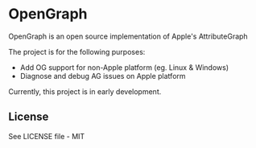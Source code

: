 # OpenGraph

OpenGraph is an open source implementation of Apple's AttributeGraph

The project is for the following purposes:
- Add OG support for non-Apple platform (eg. Linux & Windows)
- Diagnose and debug AG issues on Apple platform

Currently, this project is in early development.

## License

See LICENSE file - MIT
